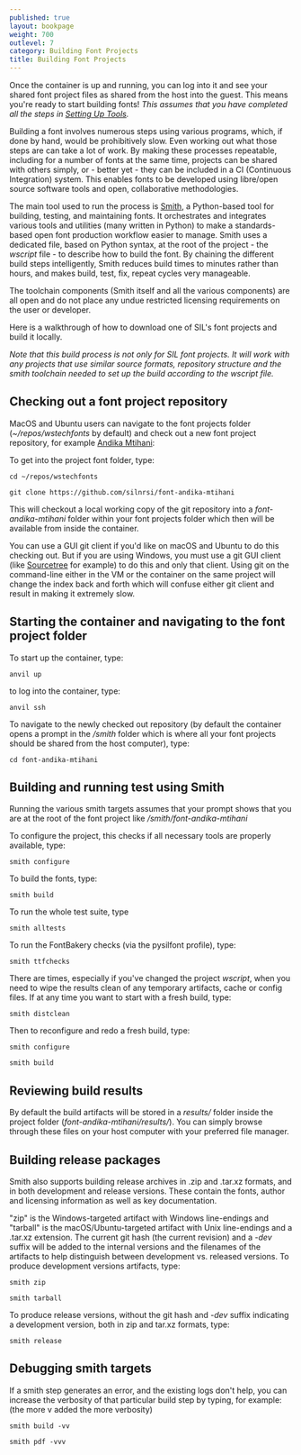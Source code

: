 ```yaml
---
published: true
layout: bookpage
weight: 700
outlevel: 7
category: Building Font Projects
title: Building Font Projects
---
```


Once the container is up and running, you can log into it and see your shared font project files as shared from the host into the guest. This means you're ready to start building fonts!
*This assumes that you have completed all the steps in [Setting Up Tools].*

Building a font involves numerous steps using various programs, which, if done by hand, would be prohibitively slow. Even working out what those steps are can take a lot of work. By making these processes repeatable, including for a number of fonts at the same time, projects can be shared with others simply, or - better yet - they can be included in a CI (Continuous Integration)   system. This enables fonts to be developed using libre/open source software tools and open, collaborative methodologies.

The main tool used to run the process is [Smith], a Python-based tool for building, testing, and maintaining fonts. It orchestrates and integrates various tools and utilities (many written in Python) to make a standards-based open font production workflow easier to manage. Smith uses a dedicated file, based on Python syntax, at the root of the project - the *wscript* file - to describe how to build the font. By chaining the different build steps intelligently, Smith reduces build times to minutes rather than hours, and makes build, test, fix, repeat cycles very manageable.

The toolchain components (Smith itself and all the various components) are all open and do not place any undue restricted licensing requirements on the user or developer. 
 
Here is a walkthrough of how to download one of SIL's font projects and build it locally. 

*Note that this build process is not only for SIL font projects. It will work with any projects that use similar source formats, repository structure and the smith toolchain needed to set up the build according to the wscript file.*

## Checking out a font project repository

MacOS and Ubuntu users can navigate to the font projects folder (*~/repos/wstechfonts* by default) and check out a new font project repository, for example [Andika Mtihani]:

To get into the project font folder, type:

`cd ~/repos/wstechfonts`

`git clone https://github.com/silnrsi/font-andika-mtihani`

This will checkout a local working copy of the git repository into a *font-andika-mtihani* folder within your font projects folder which then will be available from inside the container. 

You can use a GUI git client if you'd like on macOS and Ubuntu to do this checking out.  But if you are using Windows, you must use a git GUI client (like [Sourcetree] for example) to do this and only that client. Using git on the command-line either in the VM or the container on the same project will change the index back and forth which will confuse either git client and result in making it extremely slow. 

## Starting the container and navigating to the font project folder

To start up the container, type:

`anvil up`  

to log into the container, type:

`anvil ssh`

To navigate to the newly checked out repository (by default the container opens a prompt in the */smith* folder which is where all your font projects should be shared from the host computer), type:

`cd font-andika-mtihani`

## Building and running test using Smith

Running the various smith targets assumes that your prompt shows that you are at the root of the font project like */smith/font-andika-mtihani*

To configure the project, this checks if all necessary tools are properly available, type:

`smith configure`

To build the fonts, type:

`smith build`

To run the whole test suite, type

`smith alltests`

To run the FontBakery checks (via the pysilfont profile), type:

`smith ttfchecks`

There are times, especially if you've changed the project *wscript*, when you need to wipe the results clean of any temporary artifacts, cache or config files. If at any time you want to start with a fresh build, type:

`smith distclean` 

Then to reconfigure and redo a fresh build, type:  

`smith configure`  

`smith build`

## Reviewing build results

By default the build artifacts will be stored in a *results/* folder inside the project folder (*font-andika-mtihani/results/*). You can simply browse through these files on your host computer with your preferred file manager.

## Building release packages

Smith also supports building release archives in .zip and .tar.xz formats, and in both development and release versions. These contain the fonts, author and licensing information as well as key documentation.

"zip" is the Windows-targeted artifact with Windows line-endings and "tarball" is the macOS/Ubuntu-targeted artifact with Unix line-endings and a .tar.xz extension. The current git hash (the current revision) and a *-dev* suffix will be added to the internal versions and the filenames of the artifacts to help distinguish between development vs. released versions. To produce development versions artifacts, type:

`smith zip`

`smith tarball`

To produce release versions, without the git hash and *-dev* suffix indicating a development version, both in zip and tar.xz formats, type:

`smith release`

## Debugging smith targets

If a smith step generates an error, and the existing logs don't help, you can increase the verbosity of that particular build step by typing, for example: (the more v added the more verbosity)

`smith build -vv` 

`smith pdf -vvv` 


[Setting Up Tools]: Setting_Up_Tools.html
[Smith]: https://github.com/silnrsi/smith
[Andika Mtihani]: https://github.com/silnrsi/font-andika-mtihani
[Sourcetree]: https://www.sourcetreeapp.com
